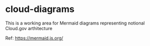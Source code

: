 # cloud-diagrams

This is a working area for Mermaid diagrams representing notional Cloud.gov arthitecture

Ref: https://mermaid.js.org/

